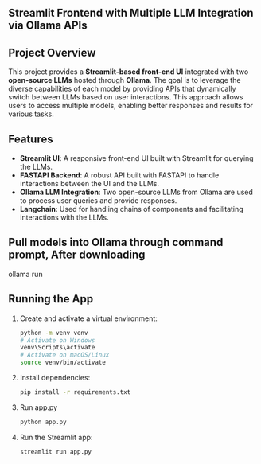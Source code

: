 ## Streamlit Frontend with Multiple LLM Integration via Ollama APIs

## Project Overview

This project provides a **Streamlit-based front-end UI** integrated with two **open-source LLMs** hosted through **Ollama**. The goal is to leverage the diverse capabilities of each model by providing APIs that dynamically switch between LLMs based on user interactions. This approach allows users to access multiple models, enabling better responses and results for various tasks.

## Features

- **Streamlit UI**: A responsive front-end UI built with Streamlit for querying the LLMs.
- **FASTAPI Backend**: A robust API built with FASTAPI to handle interactions between the UI and the LLMs.
- **Ollama LLM Integration**: Two open-source LLMs from Ollama are used to process user queries and provide responses.
- **Langchain**: Used for handling chains of components and facilitating interactions with the LLMs.

## Pull models into Ollama through command prompt, After downloading
ollama run <model name>

## Running the App

1. Create and activate a virtual environment:
   ```bash
   python -m venv venv
   # Activate on Windows
   venv\Scripts\activate
   # Activate on macOS/Linux
   source venv/bin/activate
   ```

2. Install dependencies:
   ```bash
   pip install -r requirements.txt
   ```
3. Run app.py 
    ```bash
   python app.py
   ```

4. Run the Streamlit app:
   ```bash
   streamlit run app.py
   ```